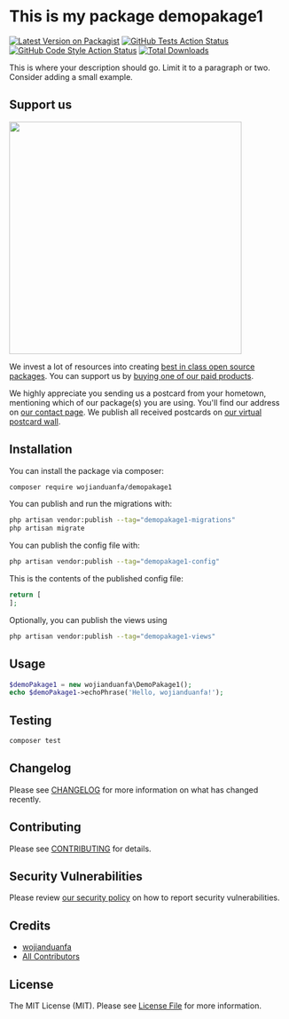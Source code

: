 # This is my package demopakage1

[![Latest Version on Packagist](https://img.shields.io/packagist/v/wojianduanfa/demopakage1.svg?style=flat-square)](https://packagist.org/packages/wojianduanfa/demopakage1)
[![GitHub Tests Action Status](https://img.shields.io/github/actions/workflow/status/wojianduanfa/demopakage1/run-tests.yml?branch=main&label=tests&style=flat-square)](https://github.com/wojianduanfa/demopakage1/actions?query=workflow%3Arun-tests+branch%3Amain)
[![GitHub Code Style Action Status](https://img.shields.io/github/actions/workflow/status/wojianduanfa/demopakage1/fix-php-code-style-issues.yml?branch=main&label=code%20style&style=flat-square)](https://github.com/wojianduanfa/demopakage1/actions?query=workflow%3A"Fix+PHP+code+style+issues"+branch%3Amain)
[![Total Downloads](https://img.shields.io/packagist/dt/wojianduanfa/demopakage1.svg?style=flat-square)](https://packagist.org/packages/wojianduanfa/demopakage1)

This is where your description should go. Limit it to a paragraph or two. Consider adding a small example.

## Support us

[<img src="https://github-ads.s3.eu-central-1.amazonaws.com/demoPakage1.jpg?t=1" width="419px" />](https://spatie.be/github-ad-click/demoPakage1)

We invest a lot of resources into creating [best in class open source packages](https://spatie.be/open-source). You can support us by [buying one of our paid products](https://spatie.be/open-source/support-us).

We highly appreciate you sending us a postcard from your hometown, mentioning which of our package(s) you are using. You'll find our address on [our contact page](https://spatie.be/about-us). We publish all received postcards on [our virtual postcard wall](https://spatie.be/open-source/postcards).

## Installation

You can install the package via composer:

```bash
composer require wojianduanfa/demopakage1
```

You can publish and run the migrations with:

```bash
php artisan vendor:publish --tag="demopakage1-migrations"
php artisan migrate
```

You can publish the config file with:

```bash
php artisan vendor:publish --tag="demopakage1-config"
```

This is the contents of the published config file:

```php
return [
];
```

Optionally, you can publish the views using

```bash
php artisan vendor:publish --tag="demopakage1-views"
```

## Usage

```php
$demoPakage1 = new wojianduanfa\DemoPakage1();
echo $demoPakage1->echoPhrase('Hello, wojianduanfa!');
```

## Testing

```bash
composer test
```

## Changelog

Please see [CHANGELOG](CHANGELOG.md) for more information on what has changed recently.

## Contributing

Please see [CONTRIBUTING](CONTRIBUTING.md) for details.

## Security Vulnerabilities

Please review [our security policy](../../security/policy) on how to report security vulnerabilities.

## Credits

- [wojianduanfa](https://github.com/wojianduanfa)
- [All Contributors](../../contributors)

## License

The MIT License (MIT). Please see [License File](LICENSE.md) for more information.
